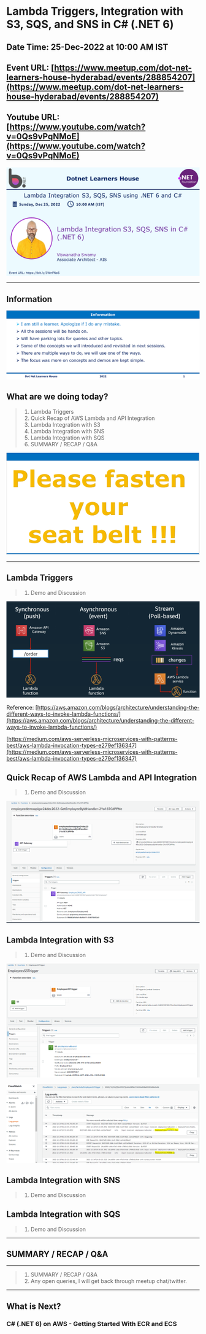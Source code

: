 # Lambda Triggers, Integration with S3, SQS, and SNS in C# (.NET 6)

## Date Time: 25-Dec-2022 at 10:00 AM IST

## Event URL: [https://www.meetup.com/dot-net-learners-house-hyderabad/events/288854207](https://www.meetup.com/dot-net-learners-house-hyderabad/events/288854207)

## Youtube URL: [https://www.youtube.com/watch?v=0Qs9vPqNMoE](https://www.youtube.com/watch?v=0Qs9vPqNMoE)

![Viswanatha Swamy P K |150x150](./documentation/images/ViswanathaSwamyPK.PNG)

---

## Information

![Information | 100x100](./documentation/images/Information.PNG)

## What are we doing today?

> 1. Lambda Triggers
> 1. Quick Recap of AWS Lambda and API Integration
> 1. Lambda Integration with S3
> 1. Lambda Integration with SNS
> 1. Lambda Integration with SQS
> 1. SUMMARY / RECAP / Q&A

![Seat Belt | 100x100](./documentation/images/SeatBelt.PNG)

---

## Lambda Triggers

> 1. Demo and Discussion

![Lambda Function Triggers | 100x100](./documentation/images/LambdaFunction_Triggers.PNG)

Reference: [https://aws.amazon.com/blogs/architecture/understanding-the-different-ways-to-invoke-lambda-functions/](https://aws.amazon.com/blogs/architecture/understanding-the-different-ways-to-invoke-lambda-functions/)

[https://medium.com/aws-serverless-microservices-with-patterns-best/aws-lambda-invocation-types-e279ef136347](https://medium.com/aws-serverless-microservices-with-patterns-best/aws-lambda-invocation-types-e279ef136347)

## Quick Recap of AWS Lambda and API Integration

> 1. Demo and Discussion

![APIG to Lambda Function Synchronous Trigger | 100x100](./documentation/images/APIG_Synchronous.PNG)

## Lambda Integration with S3

> 1. Demo and Discussion

![S3 to Lambda Function Asynchronous Trigger | 100x100](./documentation/images/S3_Asynchronous_1.PNG)

![S3 to Lambda Function Asynchronous Trigger | 100x100](./documentation/images/S3_Asynchronous_2.PNG)

## Lambda Integration with SNS

> 1. Demo and Discussion

## Lambda Integration with SQS

> 1. Demo and Discussion

---

## SUMMARY / RECAP / Q&A

---

> 1. SUMMARY / RECAP / Q&A
> 2. Any open queries, I will get back through meetup chat/twitter.

---

## What is Next?

### C# (.NET 6) on AWS - Getting Started With ECR and ECS
